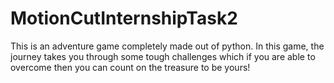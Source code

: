 # MotionCutInternshipTask2

This is an adventure game completely made out of python. In this game, the journey takes you through some tough challenges which if you are able to overcome then you can count on the treasure to be yours!

